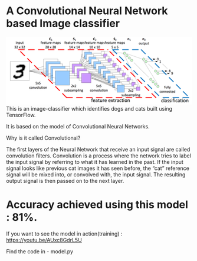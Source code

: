 # A Convolutional Neural Network based Image classifier

![CNN](cnn.png)
This is an image-classifier which identifies dogs and cats built using TensorFlow. 

It is based on the model of Convolutional Neural Networks.

Why is it called Convolutional?

The first layers of the Neural Network that receive an input signal are called convolution filters. Convolution is a process where the network tries to label the input signal by referring to what it has learned in the past. If the input signal looks like previous cat images it has seen before, the “cat” reference signal will be mixed into, or convolved with, the input signal. The resulting output signal is then passed on to the next layer.


# Accuracy achieved using this model : 81%.

If you want to see the model in action(training) : https://youtu.be/AUxc8GdrL5U 

Find the code in -  model.py
